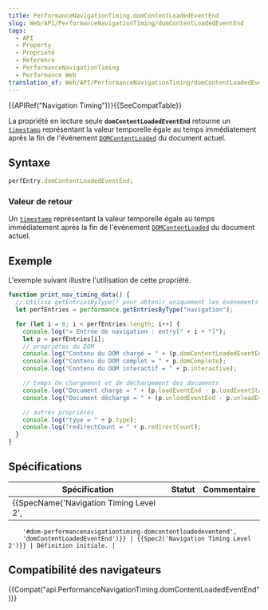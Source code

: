 ```yaml
---
title: PerformanceNavigationTiming.domContentLoadedEventEnd
slug: Web/API/PerformanceNavigationTiming/domContentLoadedEventEnd
tags:
  - API
  - Property
  - Propriété
  - Reference
  - PerformanceNavigationTiming
  - Performance Web
translation_of: Web/API/PerformanceNavigationTiming/domContentLoadedEventEnd
---
```

{{APIRef("Navigation Timing")}}{{SeeCompatTable}}

La propriété en lecture seule **`domContentLoadedEventEnd`** retourne un [`timestamp`](/fr/docs/Web/API/DOMHighResTimeStamp) représentant la valeur temporelle égale au temps immédiatement après la fin de l'événement [`DOMContentLoaded`](/fr/docs/Web/API/Document/DOMContentLoaded_event) du document actuel.

## Syntaxe

```js
perfEntry.domContentLoadedEventEnd;
```

### Valeur de retour

Un [`timestamp`](/fr/docs/Web/API/DOMHighResTimeStamp) représentant la valeur temporelle égale au temps immédiatement après la fin de l'événement [`DOMContentLoaded`](/fr/docs/Web/API/Document/DOMContentLoaded_event) du document actuel.

## Exemple

L'exemple suivant illustre l'utilisation de cette propriété.

```js
function print_nav_timing_data() {
  // Utilise getEntriesByType() pour obtenir uniquement les événements de type "navigation".
  let perfEntries = performance.getEntriesByType("navigation");

  for (let i = 0; i < perfEntries.length; i++) {
    console.log("= Entrée de navigation : entry[" + i + "]");
    let p = perfEntries[i];
    // propriétés du DOM
    console.log("Contenu du DOM chargé = " + (p.domContentLoadedEventEnd - p.domContentLoadedEventStart));
    console.log("Contenu du DOM complet = " + p.domComplete);
    console.log("Contenu du DOM interactif = " + p.interactive);

    // temps de chargement et de déchargement des documents
    console.log("Document chargé = " + (p.loadEventEnd - p.loadEventStart));
    console.log("Document déchargé = " + (p.unloadEventEnd - p.unloadEventStart));

    // autres propriétés
    console.log("type = " + p.type);
    console.log("redirectCount = " + p.redirectCount);
  }
}
```

## Spécifications

| Spécification                                                                                                                                                                                        | Statut                                               | Commentaire          |
| ---------------------------------------------------------------------------------------------------------------------------------------------------------------------------------------------------- | ---------------------------------------------------- | -------------------- |
| {{SpecName('Navigation Timing Level 2',
        '#dom-performancenavigationtiming-domcontentloadedeventend',
        'domContentLoadedEventEnd')}} | {{Spec2('Navigation Timing Level 2')}} | Définition initiale. |

## Compatibilité des navigateurs

{{Compat("api.PerformanceNavigationTiming.domContentLoadedEventEnd")}}
